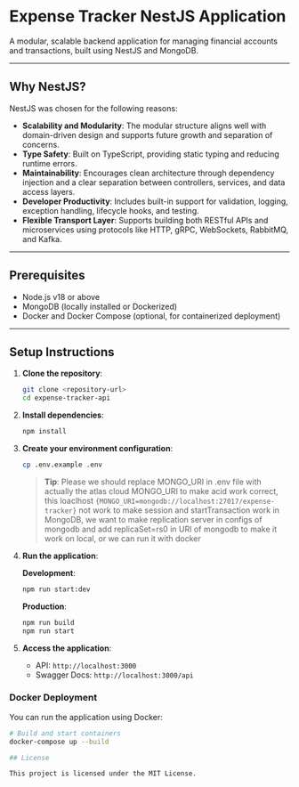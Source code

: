 # Expense Tracker NestJS Application

A modular, scalable backend application for managing financial accounts and transactions, built using NestJS and MongoDB.

---

## Why NestJS?

NestJS was chosen for the following reasons:

- **Scalability and Modularity**: The modular structure aligns well with domain-driven design and supports future growth and separation of concerns.
- **Type Safety**: Built on TypeScript, providing static typing and reducing runtime errors.
- **Maintainability**: Encourages clean architecture through dependency injection and a clear separation between controllers, services, and data access layers.
- **Developer Productivity**: Includes built-in support for validation, logging, exception handling, lifecycle hooks, and testing.
- **Flexible Transport Layer**: Supports building both RESTful APIs and microservices using protocols like HTTP, gRPC, WebSockets, RabbitMQ, and Kafka.

---

## Prerequisites

- Node.js v18 or above
- MongoDB (locally installed or Dockerized)
- Docker and Docker Compose (optional, for containerized deployment)

---

## Setup Instructions

1. **Clone the repository**:
   ```bash
   git clone <repository-url>
   cd expense-tracker-api
   ```

2. **Install dependencies**:
   ```bash
   npm install
   ```

3. **Create your environment configuration**:
   ```bash
   cp .env.example .env
   ```

   > **Tip**: Please we should replace MONGO_URI in .env file with actually the atlas cloud MONGO_URI to make acid work correct, this loaclhost `{MONGO_URI=mongodb://localhost:27017/expense-tracker}` not work to make session and startTransaction work in MongoDB, we want to make replication server in configs of mongodb and add replicaSet=rs0 in URI of mongodb to make it work on local, or we can run it with docker

4. **Run the application**:

   **Development**:
   ```bash
   npm run start:dev
   ```

   **Production**:
   ```bash
   npm run build
   npm run start
   ```

5. **Access the application**:
   - API: `http://localhost:3000`
   - Swagger Docs: `http://localhost:3000/api`

### Docker Deployment
You can run the application using Docker:
```bash
# Build and start containers
docker-compose up --build

## License

This project is licensed under the MIT License.